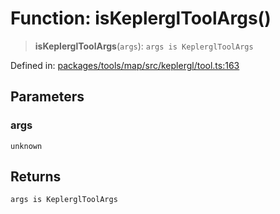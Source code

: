 # Function: isKeplerglToolArgs()

> **isKeplerglToolArgs**(`args`): `args is KeplerglToolArgs`

Defined in: [packages/tools/map/src/keplergl/tool.ts:163](https://github.com/GeoDaCenter/openassistant/blob/bf312b357cb340f1f76fa8b62441fb39bcbce0ce/packages/tools/map/src/keplergl/tool.ts#L163)

## Parameters

### args

`unknown`

## Returns

`args is KeplerglToolArgs`
